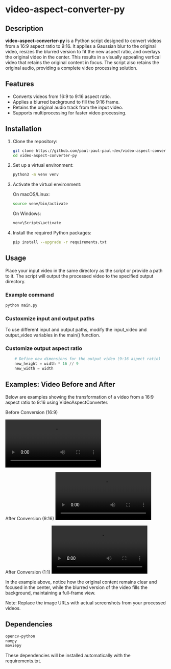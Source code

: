 # video-aspect-converter-py

## Description

**video-aspect-converter-py** is a Python script designed to convert videos from a 16:9 aspect ratio to 9:16. It applies a Gaussian blur to the original video, resizes the blurred version to fit the new aspect ratio, and overlays the original video in the center. This results in a visually appealing vertical video that retains the original content in focus. The script also retains the original audio, providing a complete video processing solution.

## Features

- Converts videos from 16:9 to 9:16 aspect ratio.
- Applies a blurred background to fill the 9:16 frame.
- Retains the original audio track from the input video.
- Supports multiprocessing for faster video processing.

## Installation

1. Clone the repository:

    ```bash
    git clone https://github.com/paul-paul-paul-dev/video-aspect-converter-py
    cd video-aspect-converter-py
    ```

2. Set up a virtual environment:

    ```bash
    python3 -m venv venv
    ```

3. Activate the virtual environment:

    On macOS/Linux:

    ```bash
    source venv/bin/activate
    ```

    On Windows:

    ```bash
    venv\Scripts\activate
    ```

4. Install the required Python packages:

    ```bash
    pip install --upgrade -r requirements.txt
    ```

## Usage

Place your input video in the same directory as the script or provide a path to it. The script will output the processed video to the specified output directory.

### Example command

```bash
python main.py
```

### Custoxmize input and output paths

To use different input and output paths, modify the input_video and output_video variables in the main() function.

### Customize output aspect ratio

```python
    # Define new dimensions for the output video (9:16 aspect ratio)
    new_height = width * 16 // 9
    new_width = width
```

## Examples: Video Before and After

Below are examples showing the transformation of a video from a 16:9 aspect ratio to 9:16 using VideoAspectConverter.

Before Conversion (16:9)

![before_input](input.mp4)

After Conversion (9:16)
![after_output9-16](out/output_9-16.mp4)

After Conversion (1:1)
![after_output1-1](out/output_1-1.mp4)

In the example above, notice how the original content remains clear and focused in the center, while the blurred version of the video fills the background, maintaining a full-frame view.

Note: Replace the image URLs with actual screenshots from your processed videos.

## Dependencies

```sh
opencv-python
numpy
moviepy
```

These dependencies will be installed automatically with the requirements.txt.
